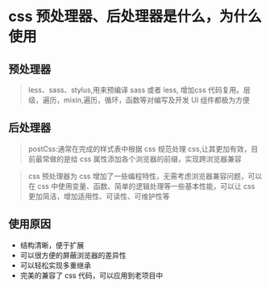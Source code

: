 # css 预处理器、后处理器是什么，为什么使用

## 预处理器

> less、sass、stylus,用来预编译 sass 或者 less, 增加css 代码复用。层级，遍历，mixin,遍历，循环，函数等对编写及开发 UI 组件都极为方便

## 后处理器

> postCss:通常在完成的样式表中根据 css 规范处理 css,让其更加有效，目前最常做的是给 css 属性添加各个浏览器的前缀，实现跨浏览器兼容

> css 预处理器为 css 增加了一些编程特性，无需考虑浏览器兼容问题，可以在 css 中使用变量、函数、简单的逻辑处理等一些基本性能，可以让 css 更加简洁，增加适用性、可读性、可维护性等

## 使用原因

  * 结构清晰，便于扩展
  * 可以很方便的屏蔽浏览器的差异性
  * 可以轻松实现多重继承
  * 完美的兼容了 css 代码，可以应用到老项目中
